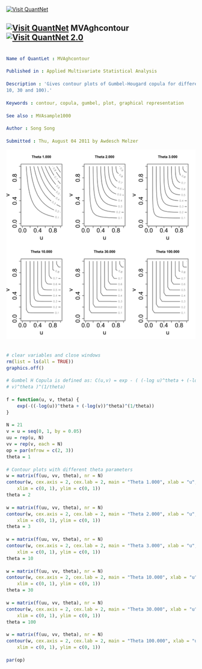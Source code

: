 
[<img src="https://github.com/QuantLet/Styleguide-and-Validation-procedure/blob/master/pictures/banner.png" alt="Visit QuantNet">](http://quantlet.de/index.php?p=info)

## [<img src="https://github.com/QuantLet/Styleguide-and-Validation-procedure/blob/master/pictures/qloqo.png" alt="Visit QuantNet">](http://quantlet.de/) **MVAghcontour** [<img src="https://github.com/QuantLet/Styleguide-and-Validation-procedure/blob/master/pictures/QN2.png" width="60" alt="Visit QuantNet 2.0">](http://quantlet.de/d3/ia)

```yaml

Name of QuantLet : MVAghcontour

Published in : Applied Multivariate Statistical Analysis

Description : 'Gives contour plots of Gumbel-Hougard copula for different theta values (1, 2, 3,
10, 30 and 100).'

Keywords : contour, copula, gumbel, plot, graphical representation

See also : MVAsample1000

Author : Song Song

Submitted : Thu, August 04 2011 by Awdesch Melzer

```

![Picture1](MVAghcontour-1.png)


```r

# clear variables and close windows
rm(list = ls(all = TRUE))
graphics.off()

# Gumbel H Copula is defined as: C(u,v) = exp - ( (-log u)^theta + (-log
# v)^theta )^(1/theta)

f = function(u, v, theta) {
    exp(-((-log(u))^theta + (-log(v))^theta)^(1/theta))
}

N = 21
v = u = seq(0, 1, by = 0.05)
uu = rep(u, N)
vv = rep(v, each = N)
op = par(mfrow = c(2, 3))
theta = 1

# Contour plots with different theta parameters
w = matrix(f(uu, vv, theta), nr = N)
contour(w, cex.axis = 2, cex.lab = 2, main = "Theta 1.000", xlab = "u", ylab = "v", 
    xlim = c(0, 1), ylim = c(0, 1))
theta = 2

w = matrix(f(uu, vv, theta), nr = N)
contour(w, cex.axis = 2, cex.lab = 2, main = "Theta 2.000", xlab = "u", ylab = "v", 
    xlim = c(0, 1), ylim = c(0, 1))
theta = 3

w = matrix(f(uu, vv, theta), nr = N)
contour(w, cex.axis = 2, cex.lab = 2, main = "Theta 3.000", xlab = "u", ylab = "v", 
    xlim = c(0, 1), ylim = c(0, 1))
theta = 10

w = matrix(f(uu, vv, theta), nr = N)
contour(w, cex.axis = 2, cex.lab = 2, main = "Theta 10.000", xlab = "u", ylab = "v", 
    xlim = c(0, 1), ylim = c(0, 1))
theta = 30

w = matrix(f(uu, vv, theta), nr = N)
contour(w, cex.axis = 2, cex.lab = 2, main = "Theta 30.000", xlab = "u", ylab = "v", 
    xlim = c(0, 1), ylim = c(0, 1))
theta = 100

w = matrix(f(uu, vv, theta), nr = N)
contour(w, cex.axis = 2, cex.lab = 2, main = "Theta 100.000", xlab = "u", ylab = "v", 
    xlim = c(0, 1), ylim = c(0, 1))

par(op)
```
